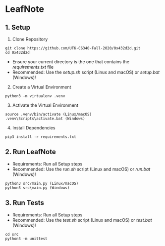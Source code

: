 # LeafNote

## 1. Setup
1. Clone Repository 
```
git clone https://github.com/UTK-CS340-Fall-2020/0x432d2d.git
cd 0x432d2d
```

- Ensure your current directory is the one that contains the *requirements.txt* file
- Recommended: Use the *setup.sh* script (Linux and macOS) or *setup.bat* (Windows)!   
2. Create a Virtual Environment
```
python3 -m virtualenv .venv
```

3. Activate the Virtual Environment
```
source .venv/bin/activate (Linux/macOS)
.venv\Scripts\activate.bat (Windows)
```

4. Install Dependencies
```
pip3 install -r requirements.txt
```

## 2. Run LeafNote
- Requirements: Run all Setup steps
- Recommended: Use the *run.sh* script (Linux and macOS) or *run.bat* (Windows)!   
```
python3 src/main.py (Linux/macOS)
python3 src\main.py (Windows)
```

## 3. Run Tests
- Requirements: Run all Setup steps
- Recommended: Use the *test.sh* script (Linux and macOS)  or *test.bat* (Windows)!
```
cd src
python3 -m unittest
```
